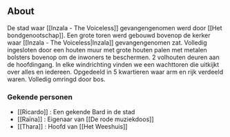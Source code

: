 ## About
De stad waar [[Inzala - The Voiceless]] gevangengenomen werd door [[Het bondgenootschap]].
Een grote toren werd gebouwd bovenop de kerker waar [[Inzala - The Voiceless|Inzala]] gevangengenomen zat.
Volledig ingesloten door een houten muur met grote houten palen met metalen bolsters bovenop om de inwoners te beschermen. 2 volhouten deuren aan de hoofdingang. 
In elke windrichting vinden we een wachttoren die uitkijkt over alles en iedereen.
Opgedeeld in 5 kwartieren waar arm en rijk verdeeld waren.
Volledig omringd door bos.


### Gekende personen
- [[Ricardo]] : Een gekende Bard in de stad
- [[Raïna]] : Eigenaar van [[De rode muziekdoos]]
- [[Thara]] : Hoofd van [[Het Weeshuis]]
